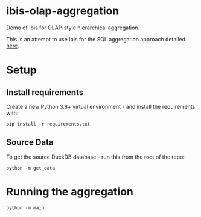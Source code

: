 # ibis-olap-aggregation
Demo of Ibis for OLAP-style hierarchical aggregation.

This is an attempt to use Ibis for the SQL aggregation approach detailed [here](https://medium.com/@philipmoore_53699/olap-hierarchical-aggregation-with-sql-6c45ebc206d7).

# Setup

## Install requirements
Create a new Python 3.8+ virtual environment - and install the requirements with:
```shell
pip install -r requirements.txt
```

## Source Data
To get the source DuckDB database - run this from the root of the repo:

```shell
python -m get_data
```

# Running the aggregation
```shell
python -m main
```
